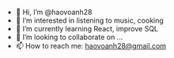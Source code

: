 - 👋 Hi, I’m @haovoanh28
- 👀 I’m interested in listening to music, cooking
- 🌱 I’m currently learning React, improve SQL
- 💞️ I’m looking to collaborate on ...
- 📫 How to reach me: haovoanh28@gmail.com

<!---
haovoanh28/haovoanh28 is a ✨ special ✨ repository because its `README.md` (this file) appears on your GitHub profile.
You can click the Preview link to take a look at your changes.
--->
